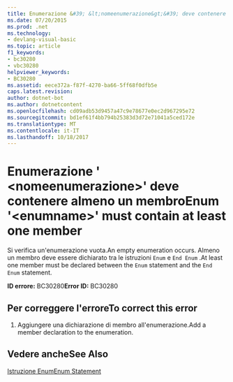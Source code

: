 ```yaml
---
title: Enumerazione &#39; &lt;nomeenumerazione&gt;&#39; deve contenere almeno un membro
ms.date: 07/20/2015
ms.prod: .net
ms.technology:
- devlang-visual-basic
ms.topic: article
f1_keywords:
- bc30280
- vbc30280
helpviewer_keywords:
- BC30280
ms.assetid: eece372a-f87f-4270-ba66-5ff68f0dfb5e
caps.latest.revision: 
author: dotnet-bot
ms.author: dotnetcontent
ms.openlocfilehash: cd09adb53d9457a47c9e78677e0ec2d967295e72
ms.sourcegitcommit: bd1ef61f4bb794b25383d3d72e71041a5ced172e
ms.translationtype: MT
ms.contentlocale: it-IT
ms.lasthandoff: 10/18/2017
---
```

# <a name="enum-39ltenumnamegt39-must-contain-at-least-one-member"></a><span data-ttu-id="96f24-102">Enumerazione &#39; &lt;nomeenumerazione&gt;&#39; deve contenere almeno un membro</span><span class="sxs-lookup"><span data-stu-id="96f24-102">Enum &#39;&lt;enumname&gt;&#39; must contain at least one member</span></span>
<span data-ttu-id="96f24-103">Si verifica un'enumerazione vuota.</span><span class="sxs-lookup"><span data-stu-id="96f24-103">An empty enumeration occurs.</span></span> <span data-ttu-id="96f24-104">Almeno un membro deve essere dichiarato tra le istruzioni `Enum` e `End Enum` .</span><span class="sxs-lookup"><span data-stu-id="96f24-104">At least one member must be declared between the `Enum` statement and the `End Enum` statement.</span></span>  
  
 <span data-ttu-id="96f24-105">**ID errore:** BC30280</span><span class="sxs-lookup"><span data-stu-id="96f24-105">**Error ID:** BC30280</span></span>  
  
## <a name="to-correct-this-error"></a><span data-ttu-id="96f24-106">Per correggere l'errore</span><span class="sxs-lookup"><span data-stu-id="96f24-106">To correct this error</span></span>  
  
1.  <span data-ttu-id="96f24-107">Aggiungere una dichiarazione di membro all'enumerazione.</span><span class="sxs-lookup"><span data-stu-id="96f24-107">Add a member declaration to the enumeration.</span></span>  
  
## <a name="see-also"></a><span data-ttu-id="96f24-108">Vedere anche</span><span class="sxs-lookup"><span data-stu-id="96f24-108">See Also</span></span>  
 [<span data-ttu-id="96f24-109">Istruzione Enum</span><span class="sxs-lookup"><span data-stu-id="96f24-109">Enum Statement</span></span>](../../visual-basic/language-reference/statements/enum-statement.md)
